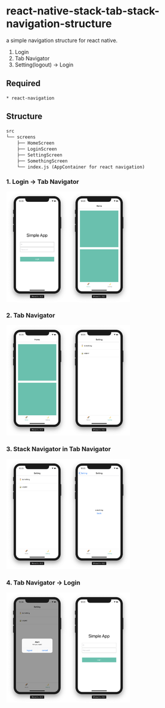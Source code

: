 # react-native-stack-tab-stack-navigation-structure

a simple navigation structure for react native.<br>

1. Login
2. Tab Navigator
3. Setting(logout) -> Login

## Required

    * react-navigation

## Structure

    src
    └── screens
        ├── HomeScreen
        ├── LoginScreen
        ├── SettingScreen
        ├── SomethingScreen
        └── index.js (AppContainer for react navigation)

### 1. Login -> Tab Navigator


<img src="https://github.com/Yuddomack/react-native-stack-tab-stack-navigation-structure/blob/master/img/login.png" width="33%"><img src="https://github.com/Yuddomack/react-native-stack-tab-stack-navigation-structure/blob/master/img/home.png" width="33%">


### 2. Tab Navigator

<img src="https://github.com/Yuddomack/react-native-stack-tab-stack-navigation-structure/blob/master/img/home.png" width="33%"><img src="https://github.com/Yuddomack/react-native-stack-tab-stack-navigation-structure/blob/master/img/setting.png" width="33%">


### 3. Stack Navigator in Tab Navigator

<img src="https://github.com/Yuddomack/react-native-stack-tab-stack-navigation-structure/blob/master/img/setting.png" width="33%"><img src="https://github.com/Yuddomack/react-native-stack-tab-stack-navigation-structure/blob/master/img/something.png" width="33%">


### 4. Tab Navigator -> Login

<img src="https://github.com/Yuddomack/react-native-stack-tab-stack-navigation-structure/blob/master/img/logout.png" width="33%"><img src="https://github.com/Yuddomack/react-native-stack-tab-stack-navigation-structure/blob/master/img/login.png" width="33%">